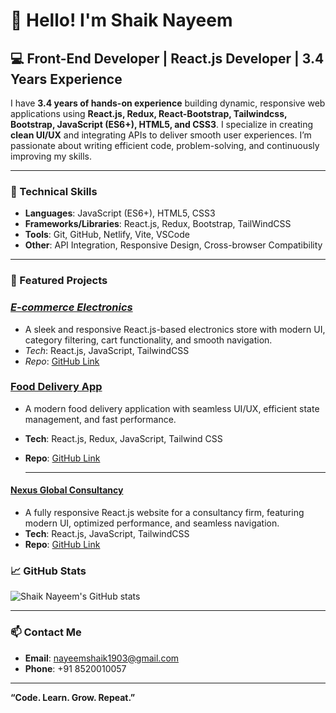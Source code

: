 # 👋 Hello! I'm Shaik Nayeem

## 💻 Front-End Developer | React.js Developer | 3.4 Years Experience

I have **3.4 years of hands-on experience** building dynamic, responsive web applications using **React.js, Redux, React-Bootstrap, Tailwindcss, Bootstrap, JavaScript (ES6+), HTML5, and CSS3**. I specialize in creating **clean UI/UX** and integrating APIs to deliver smooth user experiences. I’m passionate about writing efficient code, problem-solving, and continuously improving my skills.

---

### 🔨 Technical Skills

- **Languages**: JavaScript (ES6+), HTML5, CSS3
- **Frameworks/Libraries**: React.js, Redux, Bootstrap, TailWindCSS
- **Tools**: Git, GitHub, Netlify, Vite, VSCode
- **Other**: API Integration, Responsive Design, Cross-browser Compatibility

---

### 🚀 Featured Projects

### *[E-commerce Electronics](https://ecommarce-electronics.netlify.app/)*  
- A sleek and responsive React.js-based electronics store with modern UI, category filtering, cart functionality, and smooth navigation.  
- *Tech*: React.js, JavaScript, TailwindCSS  
- *Repo*: [GitHub Link](https://github.com/ShaikNayeem1903/Ecommerce-Electronics)


### **[Food Delivery App](https://fooddelivaryapp.netlify.app)**
- A modern food delivery application with seamless UI/UX, efficient state management, and fast performance.
- **Tech**: React.js, Redux, JavaScript, Tailwind CSS  
- **Repo**: [GitHub Link](https://github.com/ShaikNayeem1903/Food-Delivary-App.git)

  ---
  
#### **[Nexus Global Consultancy](https://nexus-global-consultency.netlify.app/)**
- A fully responsive React.js website for a consultancy firm, featuring modern UI, optimized performance, and seamless navigation.  
- **Tech**: React.js, JavaScript, TailwindCSS  
- **Repo**: [GitHub Link](https://github.com/ShaikNayeem1903/Nexus-Global-Consultancy)



### 📈 GitHub Stats

![Shaik Nayeem's GitHub stats](https://github-readme-stats.vercel.app/api?username=ShaikNayeem1903&show_icons=true&theme=tokyonight)

---

### 📫 Contact Me

- **Email**: nayeemshaik1903@gmail.com  
- **Phone**: +91 8520010057   

---

**“Code. Learn. Grow. Repeat.”**
